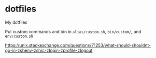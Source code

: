 # dotfiles
My dotfiles

Put custom commands and bin in `alias/custom.sh`, `bin/custom/`, and `env/custom.sh`

https://unix.stackexchange.com/questions/71253/what-should-shouldnt-go-in-zshenv-zshrc-zlogin-zprofile-zlogout